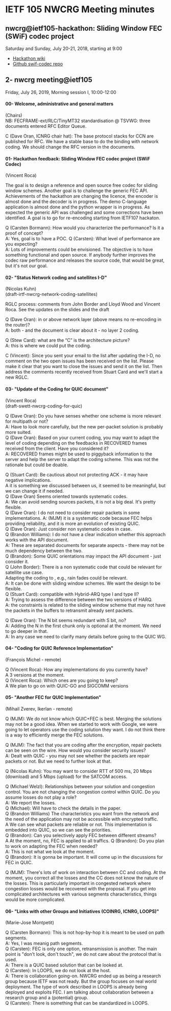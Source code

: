 # IETF 105 NWCRG Meeting minutes


## nwcrg@ietf105-hackathon: Sliding Window FEC (SWiF) codec project

Saturday and Sunday, July 20-21, 2018, starting at 9:00

* [Hackathon wiki](https://trac.ietf.org/trac/ietf/meeting/wiki/105hackathon)    
* [Github swif-codec repo](https://github.com/irtf-nwcrg/swif-codec)    


## 2- nwcrg meeting@ietf105

Friday, July 26, 2019, Morning session I, 10:00-12:00


#### 00- Welcome, administrative and general matters
(Chairs)    
NB: FECFRAME-ext/RLC/TinyMT32 standardisation @ TSVWG: three documents entered RFC Editor Queue.

C (Dave Oran, ICNRG chair hat): The base protocol stacks for CCN are published for RFC. 
We have a stable base to do the binding with network coding. 
We should change the RFC version in the documents. 


#### 01- Hackathon feedback: Sliding Window FEC codec project (SWiF Codec)
(Vincent Roca)    

The goal is to design a reference and open source free codec for sliding window schemes. 
Another goal is to challenge the generic FEC API. 
Achievements of the hackathon are changing the licence, the encoder
is almost done and the decoder is in progress. The demo C-language application 
is almost done and the python wrapper is in progress. 
As expected the generic API was challenged and some corrections have 
been identified. 
A goal is to go for re-encoding starting from IETF107 hackaton.

Q (Carsten Bormann): How would you characterize the performance? Is it a proof of concept?    
A: Yes, goal is to have a POC.
Q (Carsten): What level of performance are you expecting?    
A: Lots of improvements could be envisioned. The objective is to have something functional and open source.
If anybody further improves the codec raw performance and releases the source code, that would be great, but it's not our goal.


#### 02- "Status Network coding and satellites I-D"
(Nicolas Kuhn)     
(draft-irtf-nwcrg-network-coding-satellites)

RGLC process: comments from John Border and Lloyd Wood and Vincent Roca.
See the updates on the slides and the draft
 
Q (Dave Oran): in or above network layer (above means no re-encoding in the router)?    
A: both - and the document is clear about it - no layer 2 coding.
 
Q (Stew Card): what are the “C” is the architecture picture?   
A: this is where we could put the coding.
 
C (Vincent): Since you sent your email to the list after updating the I-D, no comment on the two open issues has been received on the list. Please make it clear that you want to close the issues and send it on the list. 
Then address the comments recently received from Stuart Card and we'll start a new RGLC.


#### 03- "Update of the Coding for QUIC document"
(Vincent Roca)     
(draft-swett-nwcrg-coding-for-quic)

Q (Dave Oran): Do you have senses whether one scheme is more relevant for multipath or not?    
A: Have to look more carefully, but the new per-packet solution is probably more suited.    
Q (Dave Oran): Based on your current coding, you may want to adapt the level of coding depending on the feedbacks in RECOVERED frames received from the client. Have you considered it?   
A: RECOVERED frames might be used to piggyback information to the server and help the server to adapt the coding scheme. This was not the rationale but could be doable.    

Q (Stuart Card): Be cautious about not protecting ACK - it may have negative implications.        
A it is something we discussed between us, it seemed to be meaningful, but we can change it if needed.        
Q (Dave Oran) Seems oriented towards systematic codes.    
A: We can avoid sending sources packets, it is not a big deal. It's pretty flexible.    
Q (Dave Oran): I do not need to consider repair packets in some implementations.
A: (MJM) it is a systematic code because FEC helps providing reliability, and it is more an evolution of existing QUIC.    
Q (Dave Oran): Just consider non systematic codes in case.   
Q (Brandon Williams): I do not have a clear indication whether this approach works with the API document.    
A: These are separated documents for separate aspects - there may not be much dependency between the two.    
Q (Brandon): Some QUIC orientations may impact the API document - just consider it.    
Q (John Border): There is a non systematic code that could be relevant for satellite use case.    
Adapting the coding to , e.g., rain fades could be relevant.    
A: It can be done with sliding window schemes. We want the design to be flexible.    
Q (Stuart Card): compatible with Hybrid-ARQ type I and type II?   
A: Trying to assess the difference between the two versions of HARQ.    
A: the constraints is related to the sliding window scheme that may not have the packets in the buffers to retransmit already sent packets.    

Q (Dave Oran): The N bit seems redundant with S bit, no?     
A: Adding the N in the first chunk only is optional at the moment. We need to go deeper in that.    
A: In any case we need to clarify many details before going to the QUIC WG.


#### 04- "Coding for QUIC Reference Implementation"
(François Michel - remote)     

Q (Vincent Roca): How any implementations do you currently have?    
A 3 versions at the moment.    
Q (Vincent Roca): Which ones are you going to keep?    
A We plan to go on with QUIC-GO and SIGCOMM versions


#### 05- "Another FEC for QUIC Implementation"
(Mihail Zverev, Ikerlan - remote)     

Q (MJM): We do not know which QUIC+FEC is best. Merging the solutions may not be a good idea. When we started to work with Google, we were going to let operators use the coding solution they want. I do not think there is a way to efficiently merge the FEC solutions. 

Q (MJM): The fact that you are coding after the encryption, repair packets can be seen on the wire. How would you consider security issues?    
A: Dealt with QUIC - you may not see whether the packets are repair packets or not. But we need to further look at that.    

Q (Nicolas Kuhn): You may want to consider RTT of 500 ms, 20 Mbps (download) and 5 Mbps (upload) for the SATCOM access.    
    
Q (Michael Welzl): Relationships between your solution and congestion control. You are not changing the congestion control within QUIC. Do you assume losses do not play a role?     
A: We report the losses.    
Q (Michael): Will have to check the details in the paper.     
Q (Brandon Williams) The characteristics you want from the network and the need of the application may not be accessible with encrypted traffic.     
A We can see what packets are reliable or not. This implementation is embedded into QUIC, so we can see the priorities.     
Q (Brandon): Can you selectively apply FEC between different streams?    
A At the moment, no, FEC is applied to all traffics.
Q (Brandon): Do you plan to work on adapting the FEC when needed?     
A: This is not what we look at the moment.     
Q (Brandon): It is gonna be important. It will come up in the discussions for FEC in QUIC.     

Q (MJM): There's lots of work on interaction between CC and coding. At the moment, you correct all the losses and the CC does not know the nature of the losses. This is particularly important in congested network where congestion losses would be recovered with the proposal. If you get into complicated architectures with various segments characteristics, things would be more complicated. 


#### 06- "Links with other Groups and Initiatives (COINRG, ICNRG, LOOPS)"
(Marie-Jose Montpetit)    

Q (Carsten Bormann): This is not hop-by-hop it is meant to be used on path segments.    
A: Yes, I was meanig path segments.    
Q (Carsten): FEC is only one option, retransmission is another. The main point is "don't look, don't touch", we do not care about the protocol that is used.     
A: There is a QUIC based solution that can be looked at.     
Q (Carsten): In LOOPS, we do not look at the host.     
A: There is collaboration going-on. NWCRG ended up as being a research group because IETF was not ready. But the group focuses on real world deployment. 
The type of work described in LOOPS is already being deployed and exploits FEC. I am talking about collaboration between a research group and a (potential) group.     
Q (Carsten): There is something that can be standardized in LOOPS.


